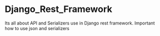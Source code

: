 # Django_Rest_Framework
Its all about API and Serializers use in Django rest framework.
Important how to use json and serializers
